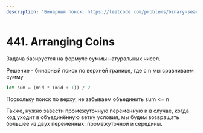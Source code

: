 ```yaml
---
description: 'Бинарный поиск: https://leetcode.com/problems/binary-search/editorial/'
---
```


# 441. Arranging Coins

Задача базируется на формуле суммы натуральных чисел.

Решение - бинарный поиск по верхней границе, где с n мы сравниваем сумму&#x20;

```javascript
let sum = (mid * (mid + 1)) / 2
```

Поскольку поиск по верху, не забываем объединить sum <= n

Также, нужно завести промежуточную переменную и в случае, когда код уходит в объединённую ветку условия, мы будем возвращать большее из двух переменных: промежуточной и середины.
